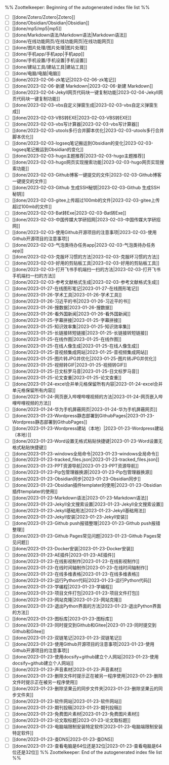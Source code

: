 %% Zoottelkeeper: Beginning of the autogenerated index file list  %%
- [ ]  [[done/Zotero/Zotero|Zotero]]
- [ ]  [[done/Obsidian/Obsidian|Obsidian]]
- [ ]  [[done/mp5/mp5|mp5]]
- [ ]  [[done/Markdown语法/Markdown语法|Markdown语法]]
- [ ]  [[done/在线功能网页/在线功能网页|在线功能网页]]
- [ ]  [[done/图片处理/图片处理|图片处理]]
- [ ]  [[done/手机app/手机app|手机app]]
- [ ]  [[done/手机设置/手机设置|手机设置]]
- [ ]  [[done/建站工具/建站工具|建站工具]]
- [ ]  [[done/电脑/电脑|电脑]]
- [ ]  [[done/2023-02-06-zk笔记|2023-02-06-zk笔记]]
- [ ]  [[done/2023-02-06-新建 Markdown|2023-02-06-新建 Markdown]]
- [ ]  [[done/2023-02-04-Jekyll网页代码块一键复制功能|2023-02-04-Jekyll网页代码块一键复制功能]]
- [ ]  [[done/2023-02-03-vbs自定义弹窗生成|2023-02-03-vbs自定义弹窗生成]]
- [ ]  [[done/2023-02-03-VBS转EXE|2023-02-03-VBS转EXE]]
- [ ]  [[done/2023-02-03-vbs写计算器|2023-02-03-vbs写计算器]]
- [ ]  [[done/2023-02-03-utools多行合并脚本优化|2023-02-03-utools多行合并脚本优化]]
- [ ]  [[done/2023-02-03-logseq笔记搬运到Obsidian的变化|2023-02-03-logseq笔记搬运到Obsidian的变化]]
- [ ]  [[done/2023-02-03-hugo主题推荐|2023-02-03-hugo主题推荐]]
- [ ]  [[done/2023-02-03-hugo网页实现搜索功能|2023-02-03-hugo网页实现搜索功能]]
- [ ]  [[done/2023-02-03-Github博客一键提交的文件|2023-02-03-Github博客一键提交的文件]]
- [ ]  [[done/2023-02-03-Github 生成SSH秘钥|2023-02-03-Github 生成SSH秘钥]]
- [ ]  [[done/2023-02-03-gitee上传超过100mb的文件|2023-02-03-gitee上传超过100mb的文件]]
- [ ]  [[done/2023-02-03-Bat转Exe|2023-02-03-Bat转Exe]]
- [ ]  [[done/2023-02-03-中国传媒大学研招网|2023-02-03-中国传媒大学研招网]]
- [ ]  [[done/2023-02-03-使用Github开源项目的注意事项|2023-02-03-使用Github开源项目的注意事项]]
- [ ]  [[done/2023-02-03-气泡类待办任务app|2023-02-03-气泡类待办任务app]]
- [ ]  [[done/2023-02-03-克服坏习惯的方法|2023-02-03-克服坏习惯的方法]]
- [ ]  [[done/2023-02-03-好用的剪贴板工具|2023-02-03-好用的剪贴板工具]]
- [ ]  [[done/2023-02-03-打开飞书手机端扫一扫的方法|2023-02-03-打开飞书手机端扫一扫的方法]]
- [ ]  [[done/2023-02-03-参考文献格式生成|2023-02-03-参考文献格式生成]]
- [ ]  [[done/2023-01-27-在线图形笔记|2023-01-27-在线图形笔记]]
- [ ]  [[done/2023-01-26-学术工具|2023-01-26-学术工具]]
- [ ]  [[done/2023-01-26-习近平的书|2023-01-26-习近平的书]]
- [ ]  [[done/2023-01-26-搜数据|2023-01-26-搜数据]]
- [ ]  [[done/2023-01-26-看外国新闻|2023-01-26-看外国新闻]]
- [ ]  [[done/2023-01-25-字幕拼接|2023-01-25-字幕拼接]]
- [ ]  [[done/2023-01-25-知识效率集|2023-01-25-知识效率集]]
- [ ]  [[done/2023-01-25-长链接转短链接|2023-01-25-长链接转短链接]]
- [ ]  [[done/2023-01-25-在线作图|2023-01-25-在线作图]]
- [ ]  [[done/2023-01-25-在线人像生成|2023-01-25-在线人像生成]]
- [ ]  [[done/2023-01-25-音视频集成网站|2023-01-25-音视频集成网站]]
- [ ]  [[done/2023-01-25-图片转JPG并优化|2023-01-25-图片转JPG并优化]]
- [ ]  [[done/2023-01-25-视频转GIF|2023-01-25-视频转GIF]]
- [ ]  [[done/2023-01-25-日文标罗马音|2023-01-25-日文标罗马音]]
- [ ]  [[done/2023-01-25-论文查重|2023-01-25-论文查重]]
- [ ]  [[done/2023-01-24-excel合并单元格保留所有内容|2023-01-24-excel合并单元格保留所有内容]]
- [ ]  [[done/2023-01-24-网页嵌入哔哩哔哩视频的方法|2023-01-24-网页嵌入哔哩哔哩视频的方法]]
- [ ]  [[done/2023-01-24-华为手机屏蔽网页|2023-01-24-华为手机屏蔽网页]]
- [ ]  [[done/2023-01-23-Wordpress静态部署到GithubPages|2023-01-23-Wordpress静态部署到GithubPages]]
- [ ]  [[done/2023-01-23-Wordpress建站（本地）|2023-01-23-Wordpress建站（本地）]]
- [ ]  [[done/2023-01-23-Word设置无格式粘贴快捷键|2023-01-23-Word设置无格式粘贴快捷键]]
- [ ]  [[done/2023-01-23-windows全局命令|2023-01-23-windows全局命令]]
- [ ]  [[done/2023-01-23-tracked_files.json|2023-01-23-tracked_files.json]]
- [ ]  [[done/2023-01-23-PPT资源导航|2023-01-23-PPT资源导航]]
- [ ]  [[done/2023-01-23-Pip包管理器换源|2023-01-23-Pip包管理器换源]]
- [ ]  [[done/2023-01-23-Obsidian同步|2023-01-23-Obsidian同步]]
- [ ]  [[done/2023-01-23-Obsidian插件templater的使用|2023-01-23-Obsidian插件templater的使用]]
- [ ]  [[done/2023-01-23-Markdown语法|2023-01-23-Markdown语法]]
- [ ]  [[done/2023-01-23-Jekyll全文搜索设置|2023-01-23-Jekyll全文搜索设置]]
- [ ]  [[done/2023-01-23-Jekyll基础用法|2023-01-23-Jekyll基础用法]]
- [ ]  [[done/2023-01-23-Jekyll安装|2023-01-23-Jekyll安装]]
- [ ]  [[done/2023-01-23-Github push报错整理|2023-01-23-Github push报错整理]]
- [ ]  [[done/2023-01-23-Github Pages常见问题|2023-01-23-Github Pages常见问题]]
- [ ]  [[done/2023-01-23-Docker安装|2023-01-23-Docker安装]]
- [ ]  [[done/2023-01-23-AE插件|2023-01-23-AE插件]]
- [ ]  [[done/2023-01-23-在线影视制作|2023-01-23-在线影视制作]]
- [ ]  [[done/2023-01-23-在线时间轴制作|2023-01-23-在线时间轴制作]]
- [ ]  [[done/2023-01-23-在线多维表格|2023-01-23-在线多维表格]]
- [ ]  [[done/2023-01-23-运行Python代码|2023-01-23-运行Python代码]]
- [ ]  [[done/2023-01-23-学编程|2023-01-23-学编程]]
- [ ]  [[done/2023-01-23-项目文件打包|2023-01-23-项目文件打包]]
- [ ]  [[done/2023-01-23-网站克隆|2023-01-23-网站克隆]]
- [ ]  [[done/2023-01-23-退出Python界面的方法|2023-01-23-退出Python界面的方法]]
- [ ]  [[done/2023-01-23-图标库|2023-01-23-图标库]]
- [ ]  [[done/2023-01-23-同时提交到Github和Gitee|2023-01-23-同时提交到Github和Gitee]]
- [ ]  [[done/2023-01-23-双链笔记|2023-01-23-双链笔记]]
- [ ]  [[done/2023-01-23-使用Github开源项目的注意事项|2023-01-23-使用Github开源项目的注意事项]]
- [ ]  [[done/2023-01-23-使用docsify+github建立个人网站|2023-01-23-使用docsify+github建立个人网站]]
- [ ]  [[done/2023-01-23-声音素材|2023-01-23-声音素材]]
- [ ]  [[done/2023-01-23-删除文件时提示正在被另一程序使用|2023-01-23-删除文件时提示正在被另一程序使用]]
- [ ]  [[done/2023-01-23-删除坚果云的同步文件夹|2023-01-23-删除坚果云的同步文件夹]]
- [ ]  [[done/2023-01-23-软件网站|2023-01-23-软件网站]]
- [ ]  [[done/2023-01-23-期刊投稿|2023-01-23-期刊投稿]]
- [ ]  [[done/2023-01-23-免费图片素材|2023-01-23-免费图片素材]]
- [ ]  [[done/2023-01-23-论文取标题|2023-01-23-论文取标题]]
- [ ]  [[done/2023-01-23-电脑端限制安装特定软件|2023-01-23-电脑端限制安装特定软件]]
- [ ]  [[done/2023-01-23-查DNS|2023-01-23-查DNS]]
- [ ]  [[done/2023-01-23-查看电脑是64位还是32位|2023-01-23-查看电脑是64位还是32位]]
%% Zoottelkeeper: End of the autogenerated index file list  %%
